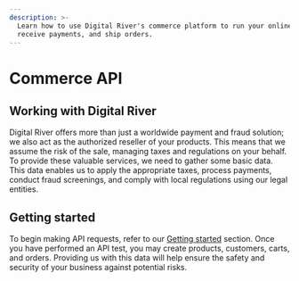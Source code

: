 ```yaml
---
description: >-
  Learn how to use Digital River's commerce platform to run your online store,
  receive payments, and ship orders.
---
```


# Commerce API

## Working with Digital River

Digital River offers more than just a worldwide payment and fraud solution; we also act as the authorized reseller of your products. This means that we assume the risk of the sale, managing taxes and regulations on your behalf. To provide these valuable services, we need to gather some basic data. This data enables us to apply the appropriate taxes, process payments, conduct fraud screenings, and comply with local regulations using our legal entities.

## Getting started

To begin making API requests, refer to our [Getting started](master/getting-started/) section. Once you have performed an API test, you may create products, customers, carts, and orders. Providing us with this data will help ensure the safety and security of your business against potential risks.
